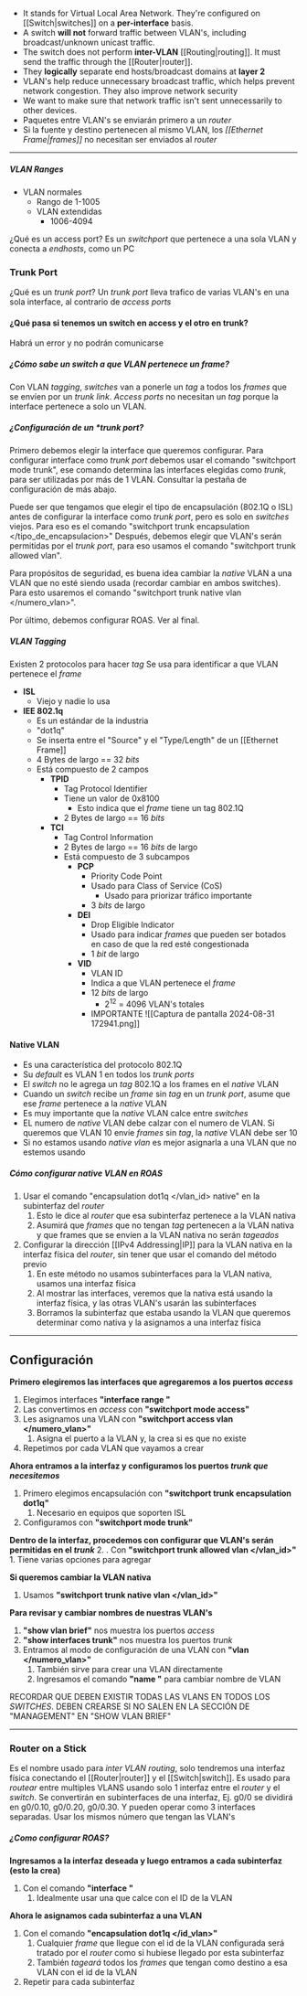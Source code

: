 - It stands for Virtual Local Area Network. They're configured on [[Switch|switches]] on a **per-interface** basis.
- A switch **will not** forward traffic between VLAN's, including broadcast/unknown unicast traffic.
- The switch does not perform **inter-VLAN** [[Routing|routing]]. It must send the traffic through the [[Router|router]].
- They **logically** separate end hosts/broadcast domains at **layer 2**
- VLAN's help reduce unnecessary broadcast traffic, which helps prevent network congestion. They also improve network security
- We want to make sure that network traffic isn't sent unnecessarily to other devices.
- Paquetes entre VLAN's se enviarán primero a un *router*
- Si la fuente y destino pertenecen al mismo VLAN, los *[[Ethernet Frame|frames]]* no necesitan ser enviados al *router*
***

##### VLAN Ranges
- VLAN normales
	- Rango de 1-1005
	- VLAN extendidas
		- 1006-4094

¿Qué es un access port?
Es un *switchport* que pertenece a una sola VLAN y conecta a *endhosts*, como un PC

### Trunk Port

¿Qué es un *trunk port*?
Un *trunk port* lleva trafico de varias VLAN's en una sola interface, al contrario de *access ports*

#### ¿Qué pasa si tenemos un switch en access y el otro en trunk?

Habrá un error y no podrán comunicarse
##### ¿Cómo sabe un *switch* a que VLAN pertenece un *frame*?
Con VLAN *tagging*, *switches* van a ponerle un *tag* a todos los *frames* que se envíen por un *trunk link*.
*Access ports* no necesitan un *tag* porque la interface pertenece a solo un VLAN.

##### ¿Configuración de un *trunk port?
Primero debemos elegir la interface que queremos configurar.
Para configurar interface como *trunk port* debemos usar el comando "switchport mode trunk", ese comando determina las interfaces elegidas como *trunk*, para ser utilizadas por más de 1 VLAN.
Consultar la pestaña de configuración de más abajo.

Puede ser que tengamos que elegir el tipo de encapsulación (802.1Q o ISL) antes de configurar la interface como *trunk port*, pero es solo en *switches* viejos. Para eso es el comando "switchport trunk encapsulation </tipo_de_encapsulacion>"
Después, debemos elegir que VLAN's serán permitidas por el *trunk port*, para eso usamos el comando "switchport trunk allowed vlan".

Para propósitos de seguridad, es buena idea cambiar la *native* VLAN a una VLAN que no esté siendo usada (recordar cambiar en ambos switches).
Para esto usaremos el comando "switchport trunk native vlan </numero_vlan>".

Por último, debemos configurar ROAS. Ver al final.
##### VLAN Tagging
Existen 2 protocolos para hacer *tag*
Se usa para identificar a que VLAN pertenece el *frame*
- **ISL**
	- Viejo y nadie lo usa
- **IEE 802.1q**
	- Es un estándar de la industria
	- "dot1q"
	- Se inserta entre el "Source" y el "Type/Length" de un [[Ethernet Frame]]
	- 4 Bytes de largo == 32 *bits*
	- Está compuesto de 2 campos
		- **TPID**
			- Tag Protocol Identifier
			- Tiene un valor de 0x8100
				- Esto indica que el *frame* tiene un tag 802.1Q
			- 2 Bytes de largo == 16 *bits*
		- **TCI**
			- Tag Control Information
			- 2 Bytes de largo == 16 *bits* de largo
			- Está compuesto de 3 subcampos
				- **PCP**
					- Priority Code Point
					- Usado para Class of Service (CoS)
						- Usado para priorizar tráfico importante
					- 3 *bits* de largo
				- **DEI**
					- Drop Eligible Indicator
					- Usado para indicar *frames* que pueden ser botados en caso de que la red esté congestionada
					- 1 *bit* de largo
				- **VID**
					- VLAN ID
					- Indica a que VLAN pertenece el *frame*
					- 12 *bits* de largo
						- 2<sup>12</sup> = 4096 VLAN's totales
					- IMPORTANTE
![[Captura de pantalla 2024-08-31 172941.png]]
#### Native VLAN
- Es una característica del protocolo 802.1Q
- Su *default* es VLAN 1 en todos los *trunk ports*
- El *switch* no le agrega un *tag* 802.1Q a los frames en el *native* VLAN
- Cuando un *switch* recibe un *frame* sin *tag* en un *trunk port*, asume que ese *frame* pertenece a la *native* VLAN
- Es muy importante que la *native* VLAN calce entre *switches*
- EL numero de *native* VLAN debe calzar con el numero de VLAN. Si queremos que VLAN 10 envíe *frames* sin *tag*, la *native* VLAN debe ser 10
- Si no estamos usando *native vlan* es mejor asignarla a una VLAN que no estemos usando
##### Cómo configurar native VLAN en ROAS
1. Usar el comando "encapsulation dot1q </vlan_id> native" en la subinterfaz del  *router*
	1. Esto le dice al *router* que esa subinterfaz pertenece a la VLAN nativa
	2. Asumirá que *frames* que no tengan *tag* pertenecen a la VLAN nativa y que frames que se envíen a la VLAN nativa no serán *tageados*
2. Configurar la dirección [[IPv4 Addressing|IP]] para la VLAN nativa en la interfaz física del *router*, sin tener que usar el comando del método previo
	1. En este método no usamos subinterfaces para la VLAN nativa, usamos una interfaz física
	2. Al mostrar las interfaces, veremos que la nativa está usando la interfaz física, y las otras VLAN's usarán las subinterfaces
	3. Borramos la subinterfaz que estaba usando la VLAN que queremos determinar como nativa y la asignamos a una interfaz física

***

## Configuración

 **Primero elegiremos las interfaces que agregaremos a los puertos *access***
1. Elegimos interfaces **"interface range </interfaces>"**
2. Las convertimos en *access* con **"switchport mode access"**
3. Les asignamos una VLAN con **"switchport access vlan </numero_vlan>"**
	1. Asigna el puerto a la VLAN y, la crea si es que no existe
4. Repetimos por cada VLAN que vayamos a crear

**Ahora entramos a la interfaz y configuramos los puertos *trunk que necesitemos***
1. Primero elegimos encapsulación con **"switchport trunk encapsulation dot1q"**
	1. Necesario en equipos que soporten ISL
2. Configuramos con **"switchport mode trunk"**

**Dentro de la interfaz, procedemos con configurar que VLAN's serán permitidas en el *trunk***
2. . Con **"switchport trunk allowed vlan </vlan_id>"**
	1. Tiene varias opciones para agregar

**Si queremos cambiar la VLAN nativa**
1. Usamos **"switchport trunk native vlan </vlan_id>"**

**Para revisar y cambiar nombres de nuestras VLAN's**
1. **"show vlan brief"** nos muestra los puertos *access*
2. **"show interfaces trunk"** nos muestra los puertos *trunk*
3. Entramos al modo de configuración de una VLAN con **"vlan </numero_vlan>"**
	1. También sirve para crear una VLAN directamente
	2. Ingresamos el comando **"name </nombre>"** para cambiar nombre de VLAN


RECORDAR QUE DEBEN EXISTIR TODAS LAS VLANS EN TODOS LOS *SWITCHES*. DEBEN CREARSE SI NO SALEN EN LA SECCIÓN DE "MANAGEMENT" EN "SHOW VLAN BRIEF"
***

### Router on a Stick
Es el nombre usado para *inter VLAN routing*, solo tendremos una interfaz física conectando el [[Router|router]] y el [[Switch|switch]].
Es usado para *routear* entre multiples VLANS usando solo 1 interfaz entre el *router* y el *switch*.
Se convertirán en subinterfaces de una interfaz, Ej.  g0/0 se dividirá en g0/0.10, g0/0.20, g0/0.30. Y pueden operar como 3 interfaces separadas. Usar los mismos número que tengan las VLAN's

##### ¿Como configurar ROAS?

**Ingresamos a la interfaz deseada y luego entramos a cada subinterfaz (esto la crea)**
1. Con el comando **"interface </subinterface>"**
	1. Idealmente usar una que calce con el ID de la VLAN

**Ahora le asignamos cada subinterfaz a una VLAN**
1. Con el comando **"encapsulation dot1q </id_vlan>"**
	1. Cualquier *frame* que llegue con el id de la VLAN configurada será tratado por el *router* como si hubiese llegado por esta subinterfaz
	2. También *tageará* todos los *frames* que tengan como destino a esa VLAN con el id de la VLAN
2. Repetir para cada subinterfaz
